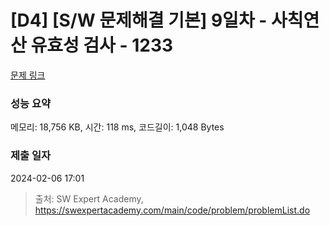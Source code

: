 # [D4] [S/W 문제해결 기본] 9일차 - 사칙연산 유효성 검사 - 1233 

[문제 링크](https://swexpertacademy.com/main/code/problem/problemDetail.do?contestProbId=AV141176AIwCFAYD) 

### 성능 요약

메모리: 18,756 KB, 시간: 118 ms, 코드길이: 1,048 Bytes

### 제출 일자

2024-02-06 17:01



> 출처: SW Expert Academy, https://swexpertacademy.com/main/code/problem/problemList.do